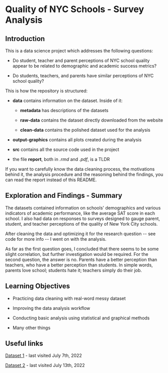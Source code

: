 # Quality of NYC Schools - Survey Analysis

## Introduction

This is a data science project which addresses the following questions: 

* Do student, teacher and parent perceptions of NYC school quality appear to be related to demographic and academic success metrics? 

* Do students, teachers, and parents have similar perceptions of NYC school quality?

This is how the repository is structured:

* **data** contains information on the dataset. Inside of it:

  * **metadata** has descriptions of the datasets
  
  * **raw-data** contains the dataset directly downloaded from the website
  
  * **clean-data** contains the polished dataset used for the analysis

* **output-graphics** contains all plots created during the analysis

* **src** contains all the source code used in the project

* the file **report**, both in *.rmd* and *.pdf*, is a TLDR

If you want to carefully know the data cleaning process, the motivations behind it, the analysis procedure and the reasoning behind the findings, you can read the report instead of this README.

## Exploration and Findings - Summary

The datasets contained information on schools' demographics and various indicators of academic performance, like the average SAT score in each school. I also had data on responses to surveys designed to gauge parent, student, and teacher perceptions of the quality of New York City schools.

After cleaning the data and optimizing it for the research question -- see code for more info -- I went on with the analysis.

As far as the first question goes, I concluded that there seems to be some slight correlation, but further investigation would be required.
For the second question, the answer is no. Parents have a better perception than teachers, who have a better perception than students. In simple words, parents love school; students hate it; teachers simply do their job.

## Learning Objectives

* Practicing data cleaning with real-word messy dataset

* Improving the data analysis workflow

* Conducting basic analysis using statistical and graphical methods

* Many other things

## Useful links

[Dataset 1](https://data.cityofnewyork.us/Education/2011-NYC-School-Survey/mnz3-dyi8) - last visited July 7th, 2022

[Dataset 2](https://data.world/dataquest/nyc-schools-data/workspace/file?filename=combined.csv) - last visited July 13th, 2022
